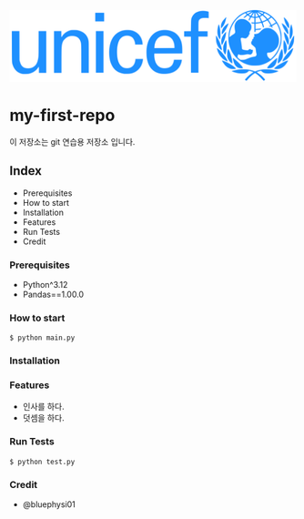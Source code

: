 ![](./src/Image20241024163537.png)

# my-first-repo

이 저장소는 git 연습용 저장소 입니다.

## Index

- Prerequisites
- How to start
- Installation
- Features
- Run Tests
- Credit

### Prerequisites

- Python^3.12
- Pandas==1.00.0

### How to start

```shell
$ python main.py
```

### Installation

### Features

- 인사를 하다.
- 덧셈을 하다.

### Run Tests

```shell
$ python test.py
```

### Credit

- @bluephysi01
